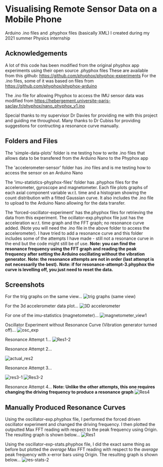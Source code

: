 # Visualising Remote Sensor Data on a Mobile Phone
Arduino .ino files and .phyphox files (basically XML) I created during my 2021 summer Physics internship

## Acknowledgements
A lot of this code has been modified from the original phyphox app experiments using their open source .phyphox files
These are available from this github: https://github.com/phyphox/phyphox-experiments
For the .ino files, some of it was based on files from https://github.com/phyphox/phyphox-arduino

The .ino file for allowing Phyphox to access the IMU sensor data was modified from https://hebergement.universite-paris-saclay.fr/phyphox/nano_phyphox_v1.ino

Special thanks to my supervisor Dr Davies for providing me with this project and guiding me throughout. Many thanks to Dr Cubiss for providing suggestions for contructing a resonance curve manually.


## Folders and Files
The 'simple-data-plots' folder is me testing how to write .ino files that allows data to be transfered from the Arduino Nano to the Phyphox app

The 'accelerometer-sensor' folder has .ino files and is me testing how to access the sensor on an Arduino Nano

The 'imu-statistics-phyphox-files' folder has .phyphox files for the accelerometer, gyroscope and magnetometer. Each file plots graphs of each axial component variable w.r.t. time and a histogram showing the count distribution with a fitted Gaussian curve. It also includes the .ino file to upload to the Arduino Nano allowing for the data transfer.

The 'forced-oscillator-experiment' has the.phyphox files for retrieving the data from this experiment. The ocillator-exp.phyphox file just has the acceleration w.r.t. time graph and the FFT graph; no resonance curve added. (Note you will need the .ino file in the above folder to access the accelerometer). I have tried to add a resonance curve and this folder includes some of the attempts I have made - still not a resonance curve in the end but the code might still be of use. 
**Note: you can find the resonance frequency using the FFT graph and reading the peak frequency after setting the Arduino oscillating without the vibration generator.**
**Note: the resonance attempts are not in order (last attempt is not necessarily the best).**
**Note: if for resonance-attempt-3.phyphox the curve is levelling off, you just need to reset the data.**


## Screenshots
For the trig graphs on the same view...
![trig graphs (same view)](https://user-images.githubusercontent.com/81781462/123165714-7df9a000-d46c-11eb-8cee-c6439fbced72.jpg)

For the 3d accelerometer data plot...
![3D accelerometer](https://user-images.githubusercontent.com/81781462/124750684-ad54e600-df1d-11eb-8fa6-12b7c9b51826.jpg)

For one of the imu-statistics (magnetometer)...
![magnetometer_view1](https://user-images.githubusercontent.com/81781462/124754027-9ca66f00-df21-11eb-8608-c91ac305c41c.jpeg)

Oscillator Experiment without Resonance Curve (Vibration generator turned off)...
![osc_exp](https://user-images.githubusercontent.com/81781462/125617892-4b406df2-ddb7-4f4b-9720-8567d20e7f32.jpeg)


Resonance Attempt 1...
![Res1-2](https://user-images.githubusercontent.com/81781462/125280003-7cedbd00-e30c-11eb-8787-9bde457dbb36.jpeg)

Resonance Attempt 2...

![actual_res2](https://user-images.githubusercontent.com/81781462/125800771-b0273545-19e0-4596-bdd2-cb544476c7c4.jpeg)

Resonance Attempt 3...

![res3-1](https://user-images.githubusercontent.com/81781462/125291330-2c309100-e319-11eb-96e5-b4dc2878ae9c.png)
![Res3-2](https://user-images.githubusercontent.com/81781462/125291341-2f2b8180-e319-11eb-96c2-06b6422ee2d4.jpeg)

Resonance Attempt 4...
**Note: Unlike the other attempts, this one requires changing the driving frequency to produce a resonance graph**
![Res4](https://user-images.githubusercontent.com/81781462/125617753-2249a2de-de47-4595-947a-25b39ce7c0a4.jpeg)


## Manually Produced Resonance Curves
Using the oscillator-exp.phyphox file, I performed the forced driven oscillator experiment and changed the driving frequency. I then plotted the outputted Max FFT reading with respect to the peak frequency using Origin. The resulting graph is shown below...
![Res1](https://user-images.githubusercontent.com/81781462/125691634-8ff695b3-6cd5-48b7-bf26-1a6a30cfdded.png)


Using the oscillator-exp-stats.phyphox file, I did the exact same thing as before but plotted the *average* Max FFT reading with respect to the *average* peak frequency with x-error bars using Origin. The resulting graph is shown below...
![res-stats-2](https://user-images.githubusercontent.com/81781462/125691649-e2a0b62d-9290-4bfd-bd1f-e7124f54227b.png)
